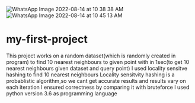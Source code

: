 ![WhatsApp Image 2022-08-14 at 10 38 38 AM](https://user-images.githubusercontent.com/111186961/184523612-fc99ce3e-1b86-44ac-aea0-6cd3deb5546c.jpeg)
![WhatsApp Image 2022-08-14 at 10 45 13 AM](https://user-images.githubusercontent.com/111186961/184523613-5e172dc5-c823-49e0-bc9e-231929742b26.jpeg)
# my-first-project
This project works on a random dataset(which is randomly created in program) to find 10 nearest  neighbours to given point with in 1sec(to get 10 nearest neighbours given dataset and query point)
I used locality sensitve hashing to find 10 nearest neighbours
Locality sensitvity hashing is a probablistic algorithm,so we cant get accurate results and results vary on each iteration
I ensured correctness by comparing it with bruteforce
I used python  version 3.6 as programming language
